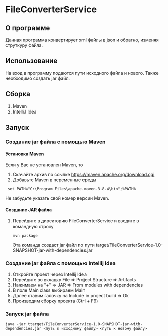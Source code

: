# FileConverterService
## О программе
Данная программа конвертирует xml файлы в json и обратно, изменяя струткуру файла.
## Использование
На вход в программу подаются пути исходного файла и нового. Также необходимо создать jar файл.
## Сборка
1. Maven
2. IntelliJ Idea
## Запуск
### Создание jar файла с помощью Maven
#### Установка Maven
Если у Вас не установлен Maven, то
1) Скачайте архив по ссылке https://maven.apache.org/download.cgi
2) Добавьте Maven в переменные среды
  ```
   set PATH="C:\Program Files\apache-maven-3.8.4\bin";%PATH%
   ```
Не забудьте указать свой номер версии Maven.
#### Создание JAR файла
1) Перейдите в директорию FileConverterService и введите в командную строку
   ```
   mvn package 
   ```
   Эта команда создаст jar файл по пути target/FileConverterService-1.0-SNAPSHOT-jar-with-dependencies.jar
### Создание jar файла с помощью Intellij Idea
1. Откройте проект через Intellij Idea
2. Перейдите во вкладку File => Project Structure => Artifacts
3. Нажимаем на "+" => JAR => From modules with dependencies
4. В поле Main class выбираем Main
5. Далее ставим галочку на Include in project build => Ok
6. Производим сборку проекта (Ctrl + F9)
### Запуск jar файла
```
java -jar ttarget/FileConverterService-1.0-SNAPSHOT-jar-with-dependencies.jar <путь к исходному файлу> <путь к новому файлу>
```
